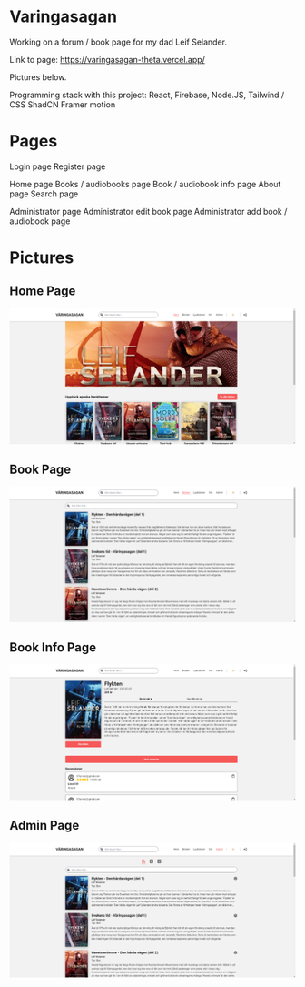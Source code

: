 # Varingasagan

Working on a forum / book page for my dad Leif Selander.

Link to page: https://varingasagan-theta.vercel.app/

Pictures below.

Programming stack with this project:
React,
Firebase,
Node.JS,
Tailwind / CSS
ShadCN
Framer motion

# Pages

Login page
Register page

Home page
Books / audiobooks page
Book / audiobook info page
About page
Search page

Administrator page
Administrator edit book page
Administrator add book / audiobook page

# Pictures

## Home Page

![Picture of the homepage](frontend/src/assets/pictures/Home-page.png)

## Book Page

![Picture of the homepage](frontend/src/assets/pictures/Book-page.png)

## Book Info Page

![Picture of the homepage](frontend/src/assets/pictures/Book-info-page.png)

## Admin Page

![Picture of the homepage](frontend/src/assets/pictures/Admin-page.png)
